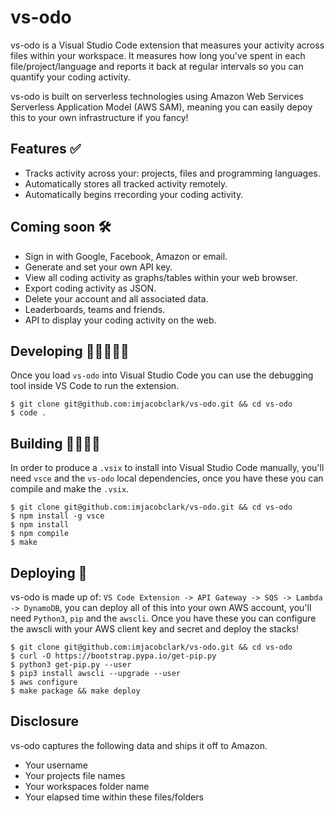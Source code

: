 # vs-odo

vs-odo is a Visual Studio Code extension that measures your activity across files within your workspace. It measures how long you've spent in each file/project/language and reports it back at regular intervals so you can quantify your coding activity.

vs-odo is built on serverless technologies using Amazon Web Services Serverless Application Model (AWS SAM), meaning you can easily depoy this to your own infrastructure if you fancy! 

## Features ✅

- Tracks activity across your: projects, files and programming languages. 
- Automatically stores all tracked activity remotely. 
- Automatically begins rrecording your coding activity. 

## Coming soon 🛠 

- Sign in with Google, Facebook, Amazon or email.
- Generate and set your own API key. 
- View all coding activity as graphs/tables within your web browser.
- Export coding activity as JSON. 
- Delete your account and all associated data. 
- Leaderboards, teams and friends. 
- API to display your coding activity on the web.  

## Developing 👩‍💻👨🏻‍💻

Once you load `vs-odo` into Visual Studio Code you can use the debugging tool inside VS Code to run the extension.

```shell
$ git clone git@github.com:imjacobclark/vs-odo.git && cd vs-odo
$ code .
```

## Building 👷‍♀️👷‍♂️

In order to produce a `.vsix` to install into Visual Studio Code manually, you'll need `vsce` and the `vs-odo` local dependencies, once you have these you can compile and make the `.vsix`.

```shell
$ git clone git@github.com:imjacobclark/vs-odo.git && cd vs-odo
$ npm install -g vsce
$ npm install
$ npm compile
$ make
```

## Deploying 🚀

vs-odo is made up of: `VS Code Extension -> API Gateway -> SQS -> Lambda -> DynamoDB`, you can deploy all of this into your own AWS account, you'll need `Python3`, `pip` and the `awscli`. Once you have these you can configure the awscli with your AWS client key and secret and deploy the stacks!

```shell
$ git clone git@github.com:imjacobclark/vs-odo.git && cd vs-odo
$ curl -O https://bootstrap.pypa.io/get-pip.py
$ python3 get-pip.py --user
$ pip3 install awscli --upgrade --user
$ aws configure
$ make package && make deploy
```

## Disclosure 

vs-odo captures the following data and ships it off to Amazon.

* Your username
* Your projects file names
* Your workspaces folder name
* Your elapsed time within these files/folders
